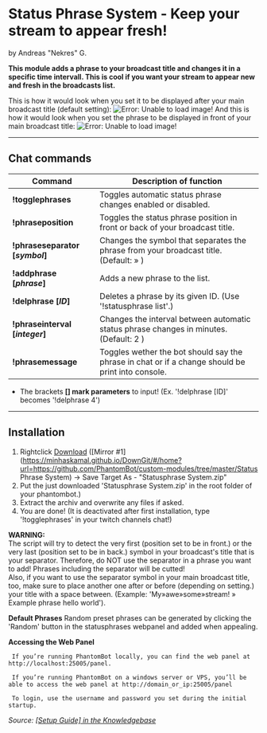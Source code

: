 # Status Phrase System - Keep your stream to appear fresh!
by Andreas "Nekres" G.

**This module adds a phrase to your broadcast title and changes it in a specific time intervall. This is cool if you want your stream to appear new and fresh in the broadcasts list.**

This is how it would look when you set it to be displayed after your main broadcast title (default setting):
![Error: Unable to load image!](http://i.imgur.com/ReufTpb.png)
And this is how it would look when you set the phrase to be displayed in front of your main broadcast title:
![Error: Unable to load image!](http://i.imgur.com/K09pjD5.png)

--------------
## Chat commands

Command | Description of function
------------ | -------------
**!togglephrases** | Toggles automatic status phrase changes enabled or disabled.
**!phraseposition** | Toggles the status phrase position in front or back of your broadcast title.
**!phraseseparator [*symbol*]** | Changes the symbol that separates the phrase from your broadcast title. (Default: » )
**!addphrase [*phrase*]** | Adds a new phrase to the list.
**!delphrase [*ID*]** | Deletes a phrase by its given ID. (Use '!statusphrase list'.)
**!phraseinterval [*integer*]** | Changes the interval between automatic status phrase changes in minutes. (Default: 2 )
**!phrasemessage** | Toggles wether the bot should say the phrase in chat or if a change should be print into console.

* The brackets **[] mark parameters** to input! (Ex. '!delphrase [ID]' becomes '!delphrase 4')

 --------------
## Installation  

1. Rightclick [Download](http://puu.sh/ru6pi/39790b0d39.zip) ([Mirror #1](https://minhaskamal.github.io/DownGit/#/home?url=https://github.com/PhantomBot/custom-modules/tree/master/Status Phrase System) -> Save Target As - "Statusphrase System.zip"
2. Put the just downloaded 'Statusphrase System.zip' in the  root folder of your phantombot.)
3. Extract the archiv and overwrite any files if asked.
4. You are done!
(It is deactivated after first installation, type '!togglephrases' in your twitch channels chat!)

**WARNING:**  
The script will try to detect the very first (position set to be in front.) or the very last (position set to be in back.) symbol in your broadcast's title that is your separator. Therefore, do NOT use the separator in a phrase you want to add! Phrases including the separator will be cutted!   
Also, if you want to use the separator symbol in your main broadcast title, too, make sure to place another one after or before (depending on setting.) your title with a space between. (Example: 'My»awe»some»stream! » Example phrase hello world').

**Default Phrases**
Random preset phrases can be generated by clicking the 'Random' button in the statusphrases webpanel and added when appealing.

**Accessing the Web Panel**

     If you’re running PhantomBot locally, you can find the web panel at http://localhost:25005/panel.

     If you’re running PhantomBot on a windows server or VPS, you’ll be able to access the web panel at http://domain_or_ip:25005/panel

     To login, use the username and password you set during the initial startup.

*Source: [[Setup Guide] in the Knowledgebase](https://docs.phantombot.tv/kb/setup-guide-windows#Accessing%20the%20Web%20Panel)*
